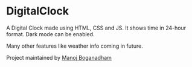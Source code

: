 # DigitalClock

A Digital Clock made using HTML, CSS and JS.
It shows time in 24-hour format.
Dark mode can be enabled.

Many other features like weather info coming in future.

Project maintained by [Manoj Boganadham](https://github.com/ManojBoganadham)